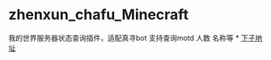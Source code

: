 # zhenxun_chafu_Minecraft
我的世界服务器状态查询插件，适配真寻bot
支持查询motd 人数 名称等
*
<a href ="https://github.com/YiRanEL/zhenxun_chafu_Minecraft/releases">下子地址</a>